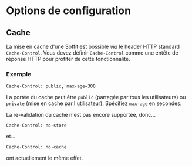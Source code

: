 # Options de configuration

## Cache

La mise en cache d'une Soffit est possible _via_ le header HTTP standard
`Cache-Control`.  Vous devez définir `Cache-Control` comme une entête de réponse HTTP
pour profiter de cette fonctionnalité.

### Exemple

``` http
Cache-Control: public, max-age=300
```
La portée du cache peut être `public` (partagée par tous les utilisateurs) ou `private` (mise en cache
par l'utilisateur). Spécifiez `max-age` en secondes.

La re-validation du cache n'est pas encore supportée, donc...

``` http
Cache-Control: no-store
```

et...

``` http
Cache-Control: no-cache
```

ont actuellement le même effet.
